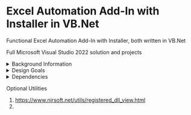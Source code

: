 # Excel Automation Add-In with Installer in VB.Net
Functional Excel Automation Add-In with Installer, both written in VB.Net

Full Microsoft Visual Studio 2022 solution and projects
<details><summary>Background Information</summary>
<p>
  
Excel User-Defined Functions (UDFs) as developed in VB.Net have been around for many years, early examples of which are published here - 

http://www.cpearson.com/Excel/CreatingNETFunctionLib.aspx

https://www.codeproject.com/Articles/7753/Create-an-Automation-Add-In-for-Excel-using-NET


Whilst these functions work well, the deployment of them can be more problematic, particularly where end users may not be familiar with, or permitted to, run command line utilities such as RegAsm to complete the installation. 

</p>
</details>  

<details><summary>Design Goals</summary>
<p>

The design goals for this project are therefore :-

1.  Working Excel Automation Add-In with sample functions
2.  Integrated 'Click-Through' installer, more familiar to end-users
3.  All development in VB.Net, using Microsoft Visual Studio 2022
4.  No third-party libraries or utilities required
5.  Coding style to support infrequent developers
6.  

</p>
</details> 

<details><summary>Dependencies</summary>
<p>

1.  Microsoft Windows 10, 64-Bit with .Net
2.  Microsoft Office 32-Bit or 64-Bit
3.  Microsoft Visual Studio 2022
   

</p>
</details> 

Optional Utilities
1. https://www.nirsoft.net/utils/registered_dll_view.html
2. 
